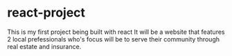 # react-project
This is my first project being built with react
It will be a website that features 2 local prefessionals who's focus will be to serve their community through real estate and insurance.
